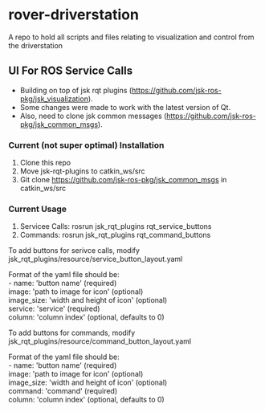 # rover-driverstation
A repo to hold all scripts and files relating to visualization and control from the driverstation

## UI For ROS Service Calls
- Building on top of jsk rqt plugins (https://github.com/jsk-ros-pkg/jsk_visualization).  
- Some changes were made to work with the latest version of Qt.  
- Also, need to clone jsk common messages (https://github.com/jsk-ros-pkg/jsk_common_msgs).

### Current (not super optimal) Installation
1. Clone this repo
2. Move jsk-rqt-plugins to catkin_ws/src
3. Git clone https://github.com/jsk-ros-pkg/jsk_common_msgs in catkin_ws/src

### Current Usage
1. Servicee Calls: rosrun jsk_rqt_plugins rqt_service_buttons  
2. Commands: rosrun jsk_rqt_plugins rqt_command_buttons  

To add buttons for serivce calls, modify
jsk_rqt_plugins/resource/service_button_layout.yaml

Format of the yaml file should be:  
\- name: 'button name' (required)  
  image: 'path to image for icon' (optional)  
  image_size: 'width and height of icon' (optional)  
  service: 'service' (required)  
  column: 'column index' (optional, defaults to 0)  

To add buttons for commands, modify
jsk_rqt_plugins/resource/command_button_layout.yaml

Format of the yaml file should be:  
\- name: 'button name' (required)  
  image: 'path to image for icon' (optional)  
  image_size: 'width and height of icon' (optional)  
  command: 'command' (required)  
  column: 'column index' (optional, defaults to 0)  
